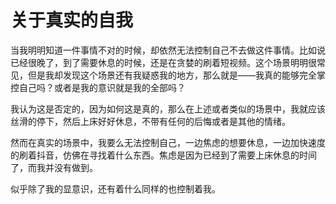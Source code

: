 # 关于真实的自我

当我明明知道一件事情不对的时候，却依然无法控制自己不去做这件事情。比如说已经很晚了，到了需要休息的时候，还是在贪婪的刷着短视频。这个场景明明很常见，但是我却发现这个场景还有我疑惑我的地方，那么就是——我真的能够完全掌控自己吗？或者是我的意识就是我的全部吗？

我认为这是否定的，因为如何这是真的，那么在上述或者类似的场景中，我就应该丝滑的停下，然后上床好好休息，不带有任何的后悔或者是其他的情绪。

然而在真实的场景中，我要么无法控制自己，一边焦虑的想要休息，一边加快速度的刷着抖音，仿佛在寻找着什么东西。焦虑是因为已经到了需要上床休息的时间了，而我并没有做到。

似乎除了我的显意识，还有着什么同样的也控制着我。